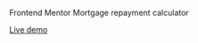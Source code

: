 Frontend Mentor Mortgage repayment calculator


<a href="https://femmortgagerepaymentcalculator.netlify.app/">Live demo</a>